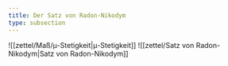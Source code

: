```yaml
---
title: Der Satz von Radon-Nikodym
type: subsection
---
```


![[zettel/Maß/μ-Stetigkeit|μ-Stetigkeit]]
![[zettel/Satz von Radon-Nikodym|Satz von Radon-Nikodym]]